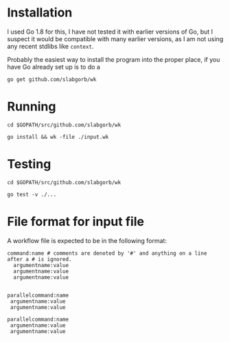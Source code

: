 # Installation

I used Go 1.8 for this, I have not tested it with earlier versions of Go, but I suspect it would be compatible with many earlier versions, as I am not using any recent stdlibs like `context`.

Probably the easiest way to install the program into the proper place, if you have Go already set up is to do a

`go get github.com/slabgorb/wk`


# Running

`cd $GOPATH/src/github.com/slabgorb/wk`

`go install && wk -file ./input.wk`

# Testing

`cd $GOPATH/src/github.com/slabgorb/wk`

`go test -v ./...`


# File format for input file
A workflow file is expected to be in the following format:

    command:name # comments are denoted by '#' and anything on a line after a # is ignored.
      argumentname:value
      argumentname:value
      argumentname:value


    parallelcommand:name
     argumentname:value
     argumentname:value

    parallelcommand:name
     argumentname:value
     argumentname:value
